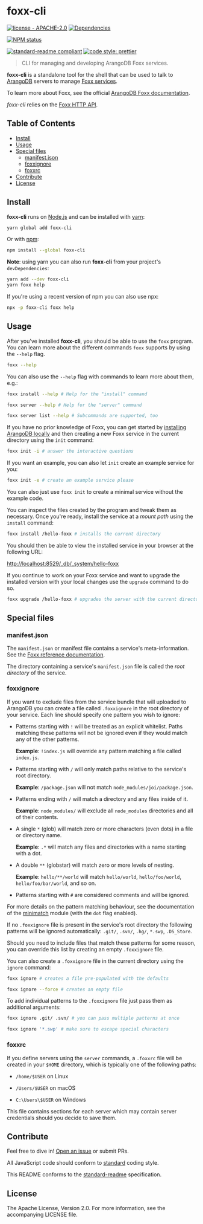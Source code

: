 # foxx-cli

[![license - APACHE-2.0](https://img.shields.io/npm/l/foxx-cli.svg?style=flat-square)](http://opensource.org/licenses/APACHE-2.0)
[![Dependencies](https://img.shields.io/david/arangodb/foxx-cli.svg?style=flat-square)](https://david-dm.org/arangodb/foxx-cli)

[![NPM status](https://nodei.co/npm/foxx-cli.png?downloads=true&stars=true)](https://npmjs.org/package/foxx-cli)

[![standard-readme compliant](https://img.shields.io/badge/readme%20style-standard-brightgreen.svg?style=flat-square)](https://github.com/RichardLitt/standard-readme)
[![code style: prettier](https://img.shields.io/badge/code_style-prettier-ff69b4.svg?style=flat-square)](https://github.com/prettier/prettier)

> CLI for managing and developing ArangoDB Foxx services.

**foxx-cli** is a standalone tool for the shell that can be used to talk to
[ArangoDB](https://www.arangodb.com) servers to manage
[Foxx services](https://www.arangodb.com/why-arangodb/foxx/).

To learn more about Foxx, see the official
[ArangoDB Foxx documentation](https://www.arangodb.com/docs/stable/foxx.html).

_foxx-cli_ relies on the
[Foxx HTTP API](https://www.arangodb.com/docs/stable/http/foxx.html).

## Table of Contents

* [Install](#install)
* [Usage](#usage)
* [Special files](#special-files)
  * [manifest.json](#manifestjson)
  * [foxxignore](#foxxignore)
  * [foxxrc](#foxxrc)
* [Contribute](#contribute)
* [License](#license)

## Install

**foxx-cli** runs on [Node.js](https://nodejs.org) and can be installed with
[yarn](https://yarnpkg.com):

```sh
yarn global add foxx-cli
```

Or with [npm](https://www.npmjs.com):

```sh
npm install --global foxx-cli
```

**Note**: using yarn you can also run **foxx-cli** from your project's
`devDependencies`:

```sh
yarn add --dev foxx-cli
yarn foxx help
```

If you're using a recent version of npm you can also use npx:

```sh
npx -p foxx-cli foxx help
```

## Usage

After you've installed **foxx-cli**, you should be able to use the `foxx`
program. You can learn more about the different commands `foxx` supports by
using the `--help` flag.

```sh
foxx --help
```

You can also use the `--help` flag with commands to learn more about them, e.g.:

```sh
foxx install --help # Help for the "install" command

foxx server --help # Help for the "server" command

foxx server list --help # Subcommands are supported, too
```

If you have no prior knowledge of Foxx, you can get started by
[installing ArangoDB locally](https://www.arangodb.com/download)
and then creating a new Foxx service in the current directory using the `init` command:

```sh
foxx init -i # answer the interactive questions
```

If you want an example, you can also let `init` create an example service for you:

```sh
foxx init -e # create an example service please
```

You can also just use `foxx init` to create a minimal service without the example code.

You can inspect the files created by the program and tweak them as necessary.
Once you're ready, install the service at a _mount path_ using the `install` command:

```sh
foxx install /hello-foxx # installs the current directory
```

You should then be able to view the installed service in your browser at the following URL:

<http://localhost:8529/_db/_system/hello-foxx>

If you continue to work on your Foxx service and want to upgrade the installed
version with your local changes use the `upgrade` command to do so.

```sh
foxx upgrade /hello-foxx # upgrades the server with the current directory
```

## Special files

### manifest.json

The `manifest.json` or manifest file contains a service's meta-information.
See the [Foxx reference documentation](https://www.arangodb.com/docs/stable/foxx-reference-manifest.html).

The directory containing a service's `manifest.json` file is called the _root
directory_ of the service.

### foxxignore

If you want to exclude files from the service bundle that will uploaded to
ArangoDB you can create a file called `.foxxignore` in the root directory of
your service. Each line should specify one pattern you wish to ignore:

* Patterns starting with `!` will be treated as an explicit whitelist. Paths
  matching these patterns will not be ignored even if they would match any of
  the other patterns.

  **Example**: `!index.js` will override any pattern matching a file called
  `index.js`.

* Patterns starting with `/` will only match paths relative to the service's
  root directory.

  **Example**: `/package.json` will not match `node_modules/joi/package.json`.

* Patterns ending with `/` will match a directory and any files inside of it.

  **Example**: `node_modules/` will exclude all `node_modules` directories and
  all of their contents.

* A single `*` (glob) will match zero or more characters (even dots) in a file
  or directory name.

  **Example**: `.*` will match any files and directories with a name starting
  with a dot.

* A double `**` (globstar) will match zero or more levels of nesting.

  **Example**: `hello/**/world` will match `hello/world`, `hello/foo/world`,
  `hello/foo/bar/world`, and so on.

* Patterns starting with `#` are considered comments and will be ignored.

For more details on the pattern matching behaviour, see the documentation of the
[minimatch](https://www.npmjs.com/package/minimatch) module (with the `dot` flag
enabled).

If no `.foxxignore` file is present in the service's root directory the
following patterns will be ignored automatically: `.git/`, `.svn/`, `.hg/`,
`*.swp`, `.DS_Store`.

Should you need to include files that match these patterns for some reason, you
can override this list by creating an empty `.foxxignore` file.

You can also create a `.foxxignore` file in the current directory using the
`ignore` command:

```sh
foxx ignore # creates a file pre-populated with the defaults

foxx ignore --force # creates an empty file
```

To add individual patterns to the `.foxxignore` file just pass them as
additional arguments:

```sh
foxx ignore .git/ .svn/ # you can pass multiple patterns at once

foxx ignore '*.swp' # make sure to escape special characters
```

### foxxrc

If you define servers using the `server` commands, a `.foxxrc` file will be
created in your `$HOME` directory, which is typically one of the following
paths:

* `/home/$USER` on Linux

* `/Users/$USER` on macOS

* `C:\Users\$USER` on Windows

This file contains sections for each server which may contain server credentials
should you decide to save them.

## Contribute

Feel free to dive in!
[Open an issue](https://github.com/arangodb/foxx-cli/issues/new) or submit PRs.

All JavaScript code should conform to [standard](http://standardjs.com) coding
style.

This README conforms to the
[standard-readme](https://github.com/RichardLitt/standard-readme) specification.

## License

The Apache License, Version 2.0. For more information, see the accompanying
LICENSE file.
